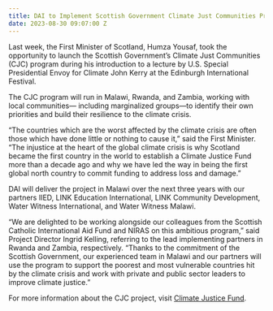 ```yaml
---
title: DAI to Implement Scottish Government Climate Just Communities Program in Malawi
date: 2023-08-30 09:07:00 Z
---
```


Last week, the First Minister of Scotland, Humza Yousaf, took the opportunity to launch the Scottish Government’s Climate Just Communities (CJC) program during his introduction to a lecture by U.S. Special Presidential Envoy for Climate John Kerry at the Edinburgh International Festival. 

The CJC program will run in Malawi, Rwanda, and Zambia, working with local communities— including marginalized groups—to identify their own priorities and build their resilience to the climate crisis.

“The countries which are the worst affected by the climate crisis are often those which have done little or nothing to cause it,” said the First Minister. “The injustice at the heart of the global climate crisis is why Scotland became the first country in the world to establish a Climate Justice Fund more than a decade ago and why we have led the way in being the first global north country to commit funding to address loss and damage.” 
 
DAI will deliver the project in Malawi over the next three years with our partners IIED, LINK Education International, LINK Community Development, Water Witness International, and Water Witness Malawi. 

“We are delighted to be working alongside our colleagues from the Scottish Catholic International Aid Fund and NIRAS on this ambitious program,” said Project Director Ingrid Kelling, referring to the lead implementing partners in Rwanda and Zambia, respectively. “Thanks to the commitment of the Scottish Government, our experienced team in Malawi and our partners will use the program to support the poorest and most vulnerable countries hit by the climate crisis and work with private and public sector leaders to improve climate justice.”

For more information about the CJC project, visit [Climate Justice Fund](https://www.gov.scot/policies/international-development/climate-justice-fund/).
